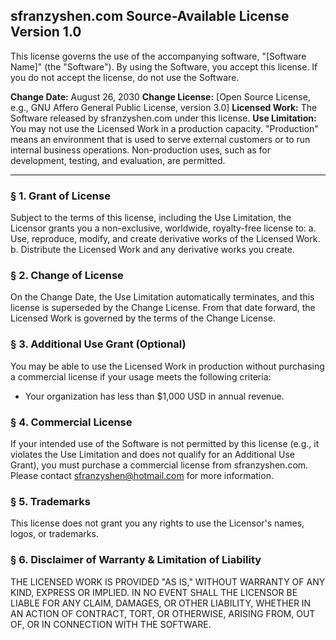 ## **sfranzyshen.com Source-Available License Version 1.0**

This license governs the use of the accompanying software, "[Software Name]" (the "Software"). By using the Software, you accept this license. If you do not accept the license, do not use the Software.

**Change Date:** August 26, 2030
**Change License:** [Open Source License, e.g., GNU Affero General Public License, version 3.0]
**Licensed Work:** The Software released by sfranzyshen.com under this license.
**Use Limitation:** You may not use the Licensed Work in a production capacity. "Production" means an environment that is used to serve external customers or to run internal business operations. Non-production uses, such as for development, testing, and evaluation, are permitted.

--------------------------------------------------------------------------------

### **§ 1. Grant of License**

Subject to the terms of this license, including the Use Limitation, the Licensor grants you a non-exclusive, worldwide, royalty-free license to:
a. Use, reproduce, modify, and create derivative works of the Licensed Work.
b. Distribute the Licensed Work and any derivative works you create.

### **§ 2. Change of License**

On the Change Date, the Use Limitation automatically terminates, and this license is superseded by the Change License. From that date forward, the Licensed Work is governed by the terms of the Change License.

### **§ 3. Additional Use Grant (Optional)**

You may be able to use the Licensed Work in production without purchasing a commercial license if your usage meets the following criteria:

* Your organization has less than $1,000 USD in annual revenue.

### **§ 4. Commercial License**

If your intended use of the Software is not permitted by this license (e.g., it violates the Use Limitation and does not qualify for an Additional Use Grant), you must purchase a commercial license from sfranzyshen.com. Please contact sfranzyshen@hotmail.com for more information.

### § **5. Trademarks**

This license does not grant you any rights to use the Licensor's names, logos, or trademarks.

### **§ 6. Disclaimer of Warranty & Limitation of Liability**

THE LICENSED WORK IS PROVIDED "AS IS," WITHOUT WARRANTY OF ANY KIND, EXPRESS OR IMPLIED. IN NO EVENT SHALL THE LICENSOR BE LIABLE FOR ANY CLAIM, DAMAGES, OR OTHER LIABILITY, WHETHER IN AN ACTION OF CONTRACT, TORT, OR OTHERWISE, ARISING FROM, OUT OF, OR IN CONNECTION WITH THE SOFTWARE.


